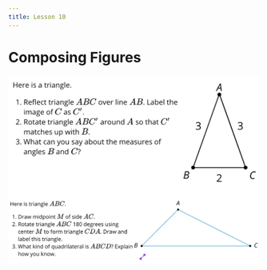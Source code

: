 ```yaml
---
title: Lesson 10
---
```

# Composing Figures
![](/Unit1/attatchments/Pasted%20image%2020210909063053.png)
![](/Unit1/attatchments/Pasted%20image%2020210909063119.png)